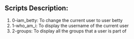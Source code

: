## Scripts Description:
1. 0-iam_betty: To change the current user to user betty
2. 1-who_am_i: To display the username of the current user
3. 2-groups: To display all the groups that a user is part of
